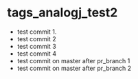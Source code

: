 # tags_analogj_test2

- test commit 1.
- test commit 2
- test commit 3
- test commit 4
- test commit on master after pr_branch 1
- test commit on master after pr_branch 2